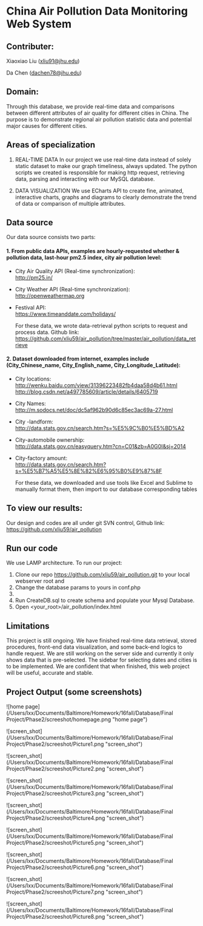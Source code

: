 # China Air Pollution Data Monitoring Web System

## Contributer: 
Xiaoxiao Liu	 (xliu91@jhu.edu) 

Da Chen    (dachen78@jhu.edu)

## Domain:
Through this database, we provide real-time data and comparisons between different attributes of air quality for different cities in China. The purpose is to demonstrate regional air pollution statistic data and potential major causes for different cities.

## Areas of specialization

1. REAL-TIME DATA
In our project we use real-time data instead of solely static dataset to make our graph timeliness, always updated. The python scripts we created is responsible for making http request, retrieving data, parsing and interacting with our MySQL database. 

2. DATA VISUALIZATION
We use ECharts API to create fine, animated, interactive charts, graphs and diagrams to clearly demonstrate the trend of data or comparison of multiple attributes. 

## Data source

Our data source consists two parts: 

#### 1. From public data APIs, examples are hourly-requested whether & pollution data, last-hour pm2.5 index, city air pollution level:

* City Air Quality API (Real-time synchronization):  
<http://pm25.in/>
* City Weather API (Real-time synchronization):   
<http://openweathermap.org>
* Festival API:  
<https://www.timeanddate.com/holidays/>

	For these data, we wrote data-retrieval python scripts to request and process data. Github link:
<https://github.com/xliu59/air_pollution/tree/master/air_pollution/data_retrieve>

#### 2. Dataset downloaded from internet, examples include (City_Chinese_name, City_English_name, City_Longitude_Latitude):

* City locations:  
<http://wenku.baidu.com/view/31396223482fb4daa58d4b61.html>  
<http://blog.csdn.net/a497785609/article/details/6405719>
* City Names:  
<http://m.sodocs.net/doc/dc5af962b90d6c85ec3ac69a-27.html>
* City -landform:  
<http://data.stats.gov.cn/search.htm?s=%E5%9C%B0%E5%BD%A2>
* City-automobile ownership:  
<http://data.stats.gov.cn/easyquery.htm?cn=C01&zb=A0G0I&sj=2014>
* City-factory amount:  
<http://data.stats.gov.cn/search.htm?s=%E5%B7%A5%E5%8E%82%E6%95%B0%E9%87%8F>

	For these data, we downloaded and use tools like Excel and Sublime to manually format them, then import to our database corresponding tables


## To view our results:
Our design and codes are all under git SVN control, 
Github link: https://github.com/xliu59/air_pollution 
	

## Run our code

We use LAMP architecture. To run our project:  
1. Clone our repo <https://github.com/xliu59/air_pollution.git> to your local webserver root and  
2. Change the database params to yours in conf.php  
3. 
3. Run CreateDB.sql to create schema and populate your Mysql Database.  
4. Open \<your\_root\>/air_pollution/index.html  



## Limitations
This project is still ongoing. We have finished real-time data retrieval, stored procedures, front-end data visualization, and some back-end logics to handle request. We are still working on the server side and currently it only shows data that is pre-selected. The sidebar for selecting dates and cities is to be implemented. We are confident that when finished, this web project will be useful, accurate and stable.


## Project Output (some screenshots)

![home page](/Users/lxx/Documents/Baltimore/Homework/16fall/Database/Final Project/Phase2/screeshot/homepage.png "home page")

![screen_shot](/Users/lxx/Documents/Baltimore/Homework/16fall/Database/Final Project/Phase2/screeshot/Picture1.png "screen_shot")

![screen_shot](/Users/lxx/Documents/Baltimore/Homework/16fall/Database/Final Project/Phase2/screeshot/Picture2.png "screen_shot")

![screen_shot](/Users/lxx/Documents/Baltimore/Homework/16fall/Database/Final Project/Phase2/screeshot/Picture3.png "screen_shot")

![screen_shot](/Users/lxx/Documents/Baltimore/Homework/16fall/Database/Final Project/Phase2/screeshot/Picture4.png "screen_shot")

![screen_shot](/Users/lxx/Documents/Baltimore/Homework/16fall/Database/Final Project/Phase2/screeshot/Picture5.png "screen_shot")

![screen_shot](/Users/lxx/Documents/Baltimore/Homework/16fall/Database/Final Project/Phase2/screeshot/Picture6.png "screen_shot")

![screen_shot](/Users/lxx/Documents/Baltimore/Homework/16fall/Database/Final Project/Phase2/screeshot/Picture7.png "screen_shot")

![screen_shot](/Users/lxx/Documents/Baltimore/Homework/16fall/Database/Final Project/Phase2/screeshot/Picture8.png "screen_shot")



